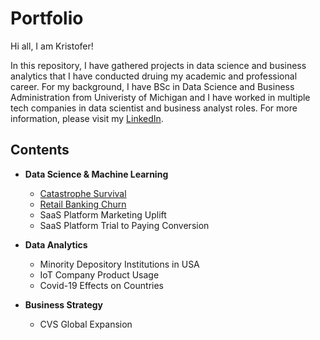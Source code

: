 # Portfolio
Hi all, I am Kristofer!

In this repository, I have gathered projects in data science and business analytics that I have conducted druing my academic and professional career. For my background, I have BSc in Data Science and Business Administration from Univeristy of Michigan and I have worked in multiple tech companies in data scientist and business analyst roles. For more information, please visit my [LinkedIn](https://www.linkedin.com/in/kristofer-siimar-b87035173/). 

## Contents
* **Data Science & Machine Learning**
  * [Catastrophe Survival](https://github.com/kristofersiimar/portfolio/tree/main/Catastrophe%20Survivals)
  * [Retail Banking Churn](https://github.com/kristofersiimar/portfolio/tree/main/Retail%20Banking%20Churn)
  * SaaS Platform Marketing Uplift
  * SaaS Platform Trial to Paying Conversion

* **Data Analytics**
  * Minority Depository Institutions in USA
  * IoT Company Product Usage 
  * Covid-19 Effects on Countries 

* **Business Strategy**
  *  CVS Global Expansion 
